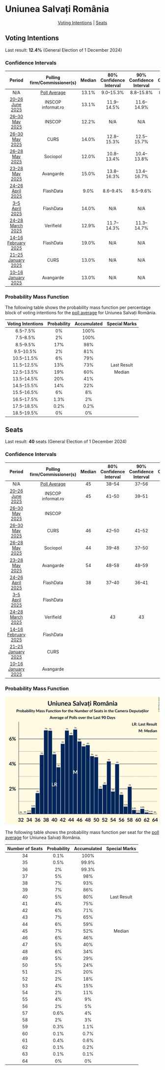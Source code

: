 # Uniunea Salvați România

<p align="center"><a href="#voting-intentions">Voting Intentions</a> | <a href="#seats">Seats</a></p>

## Voting Intentions

Last result: **12.4%** (General Election of 1 December 2024)

### Confidence Intervals

| Period     | Polling firm/Commissioner(s) | Median | 80% Confidence Interval | 90% Confidence Interval | 95% Confidence Interval | 99% Confidence Interval |
|:----------:|:----------------:|:-----------:|:-----------------------:|:-----------------------:|:-----------------------:|:-----------------------:|
| N/A | [Poll Average](average.html) | 13.1% | 9.0–15.3% | 8.8–15.8% | 8.6–16.3% | 8.4–17.1% |
| [20–26 June 2025](2025-06-26-INSCOP.html) | INSCOP <br> informat.ro | 13.1% | 11.9–14.5% | 11.6–14.9% | 11.3–15.2% | 10.7–15.9% |
| [26–30 May 2025](2025-05-30-INSCOP.html) | INSCOP | 12.2% | N/A | N/A | N/A | N/A |
| [26–30 May 2025](2025-05-30-CURS.html) | CURS | 14.0% | 12.8–15.3% | 12.5–15.7% | 12.2–16.0% | 11.6–16.6% |
| [26–28 May 2025](2025-05-28-Sociopol.html) | Sociopol | 12.0% | 10.8–13.4% | 10.4–13.8% | 10.1–14.2% | 9.6–14.9% |
| [23–28 May 2025](2025-05-28-Avangarde.html) | Avangarde | 15.0% | 13.8–16.3% | 13.4–16.7% | 13.2–17.1% | 12.6–17.7% |
| [24–26 April 2025](2025-04-26-FlashData.html) | FlashData | 9.0% | 8.6–9.4% | 8.5–9.6% | 8.4–9.7% | 8.2–9.9% |
| [3–5 April 2025](2025-04-05-FlashData.html) | FlashData | 14.0% | N/A | N/A | N/A | N/A |
| [24–28 March 2025](2025-03-28-Verifield.html) | Verifield | 12.9% | 11.7–14.3% | 11.3–14.7% | 11.1–15.0% | 10.5–15.7% |
| [14–16 February 2025](2025-02-16-FlashData.html) | FlashData | 19.0% | N/A | N/A | N/A | N/A |
| [21–25 January 2025](2025-01-25-CURS.html) | CURS | 13.0% | N/A | N/A | N/A | N/A |
| [10–16 January 2025](2025-01-16-Avangarde.html) | Avangarde | 13.0% | N/A | N/A | N/A | N/A |

### Probability Mass Function

The following table shows the probability mass function per percentage block of voting intentions for the [poll average](average.html) for Uniunea Salvați România.

| Voting Intentions | Probability | Accumulated | Special Marks |
|:-----------------:|:-----------:|:-----------:|:-------------:|
| 6.5–7.5% | 0% | 100% |  |
| 7.5–8.5% | 2% | 100% |  |
| 8.5–9.5% | 17% | 98% |  |
| 9.5–10.5% | 2% | 81% |  |
| 10.5–11.5% | 6% | 79% |  |
| 11.5–12.5% | 13% | 73% | Last Result |
| 12.5–13.5% | 19% | 60% | Median |
| 13.5–14.5% | 20% | 41% |  |
| 14.5–15.5% | 14% | 22% |  |
| 15.5–16.5% | 6% | 8% |  |
| 16.5–17.5% | 1.3% | 2% |  |
| 17.5–18.5% | 0.2% | 0.2% |  |
| 18.5–19.5% | 0% | 0% |  |


## Seats

Last result: **40** seats (General Election of 1 December 2024)

### Confidence Intervals

| Period     | Polling firm/Commissioner(s) | Median | 80% Confidence Interval | 90% Confidence Interval | 95% Confidence Interval | 99% Confidence Interval |
|:----------:|:----------------:|:------:|:-----------------------:|:-----------------------:|:-----------------------:|:-----------------------:|
| N/A | [Poll Average](average.html) | 45 | 38–54 | 37–56 | 37–58 | 35–61 |
| [20–26 June 2025](2025-06-26-INSCOP.html) | INSCOP <br> informat.ro | 45 | 41–50 | 39–51 | 38–52 | 37–55 |
| [26–30 May 2025](2025-05-30-INSCOP.html) | INSCOP |  |  |  |  |  |
| [26–30 May 2025](2025-05-30-CURS.html) | CURS | 46 | 42–50 | 41–52 | 39–53 | 38–55 |
| [26–28 May 2025](2025-05-28-Sociopol.html) | Sociopol | 44 | 39–48 | 37–50 | 37–52 | 35–54 |
| [23–28 May 2025](2025-05-28-Avangarde.html) | Avangarde | 54 | 48–58 | 48–59 | 47–61 | 45–62 |
| [24–26 April 2025](2025-04-26-FlashData.html) | FlashData | 38 | 37–40 | 36–41 | 36–41 | 35–42 |
| [3–5 April 2025](2025-04-05-FlashData.html) | FlashData |  |  |  |  |  |
| [24–28 March 2025](2025-03-28-Verifield.html) | Verifield |  | 43 | 43 | 43 | 43 |
| [14–16 February 2025](2025-02-16-FlashData.html) | FlashData |  |  |  |  |  |
| [21–25 January 2025](2025-01-25-CURS.html) | CURS |  |  |  |  |  |
| [10–16 January 2025](2025-01-16-Avangarde.html) | Avangarde |  |  |  |  |  |

### Probability Mass Function

![Graph with seats probability mass function not yet produced](average-seats-pmf-uniuneasalvațiromânia.png "Seats Probability Mass Function")

The following table shows the probability mass function per seat for the [poll average](average.html) for Uniunea Salvați România.

| Number of Seats | Probability | Accumulated | Special Marks |
|:---------------:|:-----------:|:-----------:|:-------------:|
| 34 | 0.1% | 100% |  |
| 35 | 0.5% | 99.9% |  |
| 36 | 2% | 99.3% |  |
| 37 | 5% | 98% |  |
| 38 | 7% | 93% |  |
| 39 | 7% | 86% |  |
| 40 | 5% | 80% | Last Result |
| 41 | 4% | 75% |  |
| 42 | 6% | 71% |  |
| 43 | 7% | 65% |  |
| 44 | 6% | 59% |  |
| 45 | 7% | 52% | Median |
| 46 | 6% | 46% |  |
| 47 | 5% | 40% |  |
| 48 | 6% | 34% |  |
| 49 | 5% | 29% |  |
| 50 | 5% | 24% |  |
| 51 | 2% | 20% |  |
| 52 | 2% | 18% |  |
| 53 | 4% | 15% |  |
| 54 | 2% | 11% |  |
| 55 | 4% | 9% |  |
| 56 | 2% | 5% |  |
| 57 | 0.6% | 4% |  |
| 58 | 2% | 3% |  |
| 59 | 0.3% | 1.1% |  |
| 60 | 0.1% | 0.7% |  |
| 61 | 0.4% | 0.6% |  |
| 62 | 0.1% | 0.2% |  |
| 63 | 0.1% | 0.1% |  |
| 64 | 0% | 0% |  |


